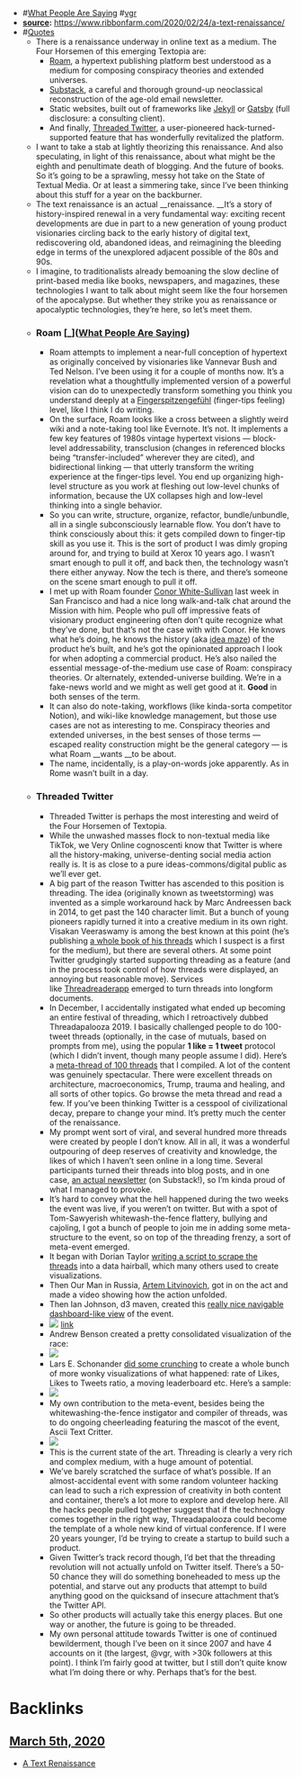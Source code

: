 - #[What People Are Saying](<What People Are Saying.md>) #[vgr](<vgr.md>)
- **[source](<source.md>):** https://www.ribbonfarm.com/2020/02/24/a-text-renaissance/
- #[Quotes](<Quotes.md>)
    - There is a renaissance underway in online text as a medium. The Four Horsemen of this emerging Textopia are:
        - [Roam](https://roamresearch.com/), a hypertext publishing platform best understood as a medium for composing conspiracy theories and extended universes.
        - [Substack](https://substack.com/), a careful and thorough ground-up neoclassical reconstruction of the age-old email newsletter.
        - Static websites, built out of frameworks like [Jekyll](https://jekyllrb.com/) or [Gatsby](http://gatsbyjs.org/) (full disclosure: a consulting client).
        - And finally, [Threaded Twitter](https://twitter.com/vgr/status/1205983999274840064), a user-pioneered hack-turned-supported feature that has wonderfully revitalized the platform.
    - I want to take a stab at lightly theorizing this renaissance. And also speculating, in light of this renaissance, about what might be the eighth and penultimate death of blogging. And the future of books. So it’s going to be a sprawling, messy hot take on the State of Textual Media. Or at least a simmering take, since I’ve been thinking about this stuff for a year on the backburner.
    - The text renaissance is an actual __renaissance. __It’s a story of history-inspired renewal in a very fundamental way: exciting recent developments are due in part to a new generation of young product visionaries circling back to the early history of digital text, rediscovering old, abandoned ideas, and reimagining the bleeding edge in terms of the unexplored adjacent possible of the 80s and 90s.
    - I imagine, to traditionalists already bemoaning the slow decline of print-based media like books, newspapers, and magazines, these technologies I want to talk about might seem like the four horsemen of the apocalypse. But whether they strike you as renaissance or apocalyptic technologies, they’re here, so let’s meet them.
    - ### Roam [_]([What People Are Saying](<What People Are Saying.md>))
        - Roam attempts to implement a near-full conception of hypertext as originally conceived by visionaries like Vannevar Bush and Ted Nelson. I’ve been using it for a couple of months now. It’s a revelation what a thoughtfully implemented version of a powerful vision can do to unexpectedly transform something you think you understand deeply at a [Fingerspitzengefühl](https://en.wikipedia.org/wiki/Fingerspitzengef%C3%BChl) (finger-tips feeling) level, like I think I do writing.
        - On the surface, Roam looks like a cross between a slightly weird wiki and a note-taking tool like Evernote. It’s not. It implements a few key features of 1980s vintage hypertext visions — block-level addressability, transclusion (changes in referenced blocks being “transfer-included” wherever they are cited), and bidirectional linking — that utterly transform the writing experience at the finger-tips level. You end up organizing high-level structure as you work at fleshing out low-level chunks of information, because the UX collapses high and low-level thinking into a single behavior.
        - So you can write, structure, organize, refactor, bundle/unbundle, all in a single subconsciously learnable flow. You don’t have to think consciously about this: it gets compiled down to finger-tip skill as you use it. This is the sort of product I was dimly groping around for, and trying to build at Xerox 10 years ago. I wasn’t smart enough to pull it off, and back then, the technology wasn’t there either anyway. Now the tech is there, and there’s someone on the scene smart enough to pull it off.
        - I met up with Roam founder [Conor White-Sullivan](<Conor White-Sullivan.md>) last week in San Francisco and had a nice long walk-and-talk chat around the Mission with him. People who pull off impressive feats of visionary product engineering often don’t quite recognize what they’ve done, but that’s not the case with with Conor. He knows what he’s doing, he knows the history (aka [idea maze](https://cdixon.org/2013/08/04/the-idea-maze)) of the product he’s built, and he’s got the opinionated approach I look for when adopting a commercial product. He’s also nailed the essential message-of-the-medium use case of Roam: conspiracy theories. Or alternately, extended-universe building. We’re in a fake-news world and we might as well get good at it. __Good__ in both senses of the term.
        - It can also do note-taking, workflows (like kinda-sorta competitor Notion), and wiki-like knowledge management, but those use cases are not as interesting to me. Conspiracy theories and extended universes, in the best senses of those terms — escaped reality construction might be the general category — is what Roam __wants __to be about.
        - The name, incidentally, is a play-on-words joke apparently. As in Rome wasn’t built in a day.
    - ### Threaded Twitter
        - Threaded Twitter is perhaps the most interesting and weird of the Four Horsemen of Textopia.
        - While the unwashed masses flock to non-textual media like TikTok, we Very Online cognoscenti know that Twitter is where all the history-making, universe-denting social media action really is. It is as close to a pure ideas-commons/digital public as we’ll ever get.
        - A big part of the reason Twitter has ascended to this position is threading. The idea (originally known as tweetstorming) was invented as a simple workaround hack by Marc Andreessen back in 2014, to get past the 140 character limit. But a bunch of young pioneers rapidly turned it into a creative medium in its own right. Visakan Veeraswamy is among the best known at this point (he’s publishing [a whole book of his threads](https://gumroad.com/l/friendlynerdbook) which I suspect is a first for the medium), but there are several others. At some point Twitter grudgingly started supporting threading as a feature (and in the process took control of how threads were displayed, an annoying but reasonable move). Services like [Threadreaderapp](https://threadreaderapp.com/) emerged to turn threads into longform documents.
        - In December, I accidentally instigated what ended up becoming an entire festival of threading, which I retroactively dubbed Threadapalooza 2019. I basically challenged people to do 100-tweet threads (optionally, in the case of mutuals, based on prompts from me), using the popular __1 like = 1 tweet__ protocol (which I didn’t invent, though many people assume I did). Here’s a [meta-thread of 100 threads](https://twitter.com/vgr/status/1205983999274840064) that I compiled. A lot of the content was genuinely spectacular. There were excellent threads on architecture, macroeconomics, Trump, trauma and healing, and all sorts of other topics. Go browse the meta thread and read a few. If you’ve been thinking Twitter is a cesspool of civilizational decay, prepare to change your mind. It’s pretty much the center of the renaissance.
        - My prompt went sort of viral, and several hundred more threads were created by people I don’t know. All in all, it was a wonderful outpouring of deep reserves of creativity and knowledge, the likes of which I haven’t seen online in a long time. Several participants turned their threads into blog posts, and in one case, [an actual newsletter](https://innovationatscale.substack.com/) (on Substack!), so I’m kinda proud of what I managed to provoke.
        - It’s hard to convey what the hell happened during the two weeks the event was live, if you weren’t on twitter. But with a spot of Tom-Sawyerish whitewash-the-fence flattery, bullying and cajoling, I got a bunch of people to join me in adding some meta-structure to the event, so on top of the threading frenzy, a sort of meta-event emerged.
        - It began with Dorian Taylor [writing a script to scrape the threads](https://gist.github.com/doriantaylor/f89caee7badb1581fd8b9799477fdcae) into a data hairball, which many others used to create visualizations.
        - Then Our Man in Russia, [Artem Litvinovich](http://orbides.org/), got in on the act and made a video showing how the action unfolded.
        - Then Ian Johnson, d3 maven, created this [really nice navigable dashboard-like view](https://observablehq.com/@enjalot/threadapalooza-2019) of the event.
        - ![](https://206hwf3fj4w52u3br03fi242-wpengine.netdna-ssl.com/wp-content/uploads/2020/02/enjalot-1-1024x377.png) [link](https://observablehq.com/@enjalot/threadapalooza-2019)
        - Andrew Benson created a pretty consolidated visualization of the race:
        - ![](https://206hwf3fj4w52u3br03fi242-wpengine.netdna-ssl.com/wp-content/uploads/2020/02/pixlpa-1024x256.jpeg)
        - Lars E. Schonander [did some crunching](https://theaggregate.substack.com/p/the-aggregate-december-23rd-2019) to create a whole bunch of more wonky visualizations of what happened: rate of Likes, Likes to Tweets ratio, a moving leaderboard etc. Here’s a sample:
        - ![](https://206hwf3fj4w52u3br03fi242-wpengine.netdna-ssl.com/wp-content/uploads/2020/02/lars-1024x717.png)
        - My own contribution to the meta-event, besides being the whitewashing-the-fence instigator and compiler of threads, was to do ongoing cheerleading featuring the mascot of the event, Ascii Text Critter.
        - ![](https://206hwf3fj4w52u3br03fi242-wpengine.netdna-ssl.com/wp-content/uploads/2020/02/critter-672x1024.png)
        - This is the current state of the art. Threading is clearly a very rich and complex medium, with a huge amount of potential.
        - We’ve barely scratched the surface of what’s possible. If an almost-accidental event with some random volunteer hacking can lead to such a rich expression of creativity in both content and container, there’s a lot more to explore and develop here. All the hacks people pulled together suggest that if the technology comes together in the right way, Threadapalooza could become the template of a whole new kind of virtual conference. If I were 20 years younger, I’d be trying to create a startup to build such a product.
        - Given Twitter’s track record though, I’d bet that the threading revolution will not actually unfold on Twitter itself. There’s a 50-50 chance they will do something boneheaded to mess up the potential, and starve out any products that attempt to build anything good on the quicksand of insecure attachment that’s the Twitter API.
        - So other products will actually take this energy places. But one way or another, the future is going to be threaded.
        - My own personal attitude towards Twitter is one of continued bewilderment, though I’ve been on it since 2007 and have 4 accounts on it (the largest, @vgr, with >30k followers at this point). I think I’m fairly good at twitter, but I still don’t quite know what I’m doing there or why. Perhaps that’s for the best.

# Backlinks
## [March 5th, 2020](<March 5th, 2020.md>)
- [A Text Renaissance](<A Text Renaissance.md>)

